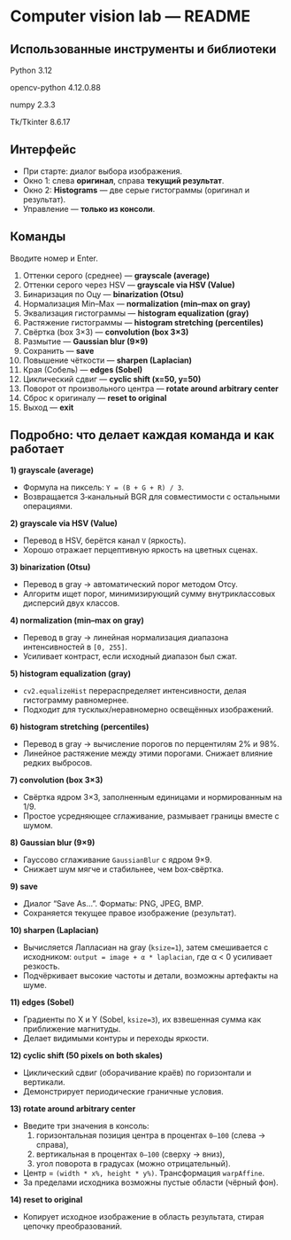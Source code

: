 # Computer vision lab — README

## Использованные инструменты и библиотеки

Python 3.12 

opencv-python 4.12.0.88 

numpy 2.3.3 

Tk/Tkinter 8.6.17

## Интерфейс
- При старте: диалог выбора изображения.
- Окно 1: слева **оригинал**, справа **текущий результат**.
- Окно 2: **Histograms** — две серые гистограммы (оригинал и результат).
- Управление — **только из консоли**.

## Команды 
Вводите номер и Enter.

1. Оттенки серого (среднее) — **grayscale (average)**
2. Оттенки серого через HSV — **grayscale via HSV (Value)**
3. Бинаризация по Оцу — **binarization (Otsu)**
4. Нормализация Min–Max — **normalization (min–max on gray)**
5. Эквализация гистограммы — **histogram equalization (gray)**
6. Растяжение гистограммы — **histogram stretching (percentiles)**
7. Свёртка (box 3×3) — **convolution (box 3×3)**
8. Размытие — **Gaussian blur (9×9)**
9. Сохранить — **save**
10. Повышение чёткости — **sharpen (Laplacian)**
11. Края (Собель) — **edges (Sobel)**
12. Циклический сдвиг — **cyclic shift (x=50, y=50)**
13. Поворот от произвольного центра — **rotate around arbitrary center**
14. Сброс к оригиналу — **reset to original**
0. Выход — **exit**

## Подробно: что делает каждая команда и как работает

**1) grayscale (average)**  
- Формула на пиксель: `Y = (B + G + R) / 3`.
- Возвращается 3‑канальный BGR для совместимости с остальными операциями.

**2) grayscale via HSV (Value)**  
- Перевод в HSV, берётся канал `V` (яркость).
- Хорошо отражает перцептивную яркость на цветных сценах.

**3) binarization (Otsu)**  
- Перевод в gray → автоматический порог методом Отсу.
- Алгоритм ищет порог, минимизирующий сумму внутриклассовых дисперсий двух классов.

**4) normalization (min–max on gray)**  
- Перевод в gray → линейная нормализация диапазона интенсивностей в `[0, 255]`.
- Усиливает контраст, если исходный диапазон был сжат.

**5) histogram equalization (gray)**  
- `cv2.equalizeHist` перераспределяет интенсивности, делая гистограмму равномернее.
- Подходит для тусклых/неравномерно освещённых изображений.

**6) histogram stretching (percentiles)**  
- Перевод в gray → вычисление порогов по перцентилям 2% и 98%.
- Линейное растяжение между этими порогами. Снижает влияние редких выбросов.

**7) convolution (box 3×3)**  
- Свёртка ядром 3×3, заполненным единицами и нормированным на 1/9.
- Простое усредняющее сглаживание, размывает границы вместе с шумом.

**8) Gaussian blur (9×9)**  
- Гауссово сглаживание `GaussianBlur` с ядром 9×9.
- Снижает шум мягче и стабильнее, чем box‑свёртка.

**9) save**  
- Диалог “Save As…”. Форматы: PNG, JPEG, BMP.
- Сохраняется текущее правое изображение (результат).

**10) sharpen (Laplacian)**  
- Вычисляется Лапласиан на gray (`ksize=1`), затем смешивается с исходником:
  `output = image + α * laplacian`, где α < 0 усиливает резкость.
- Подчёркивает высокие частоты и детали, возможны артефакты на шуме.

**11) edges (Sobel)**  
- Градиенты по X и Y (Sobel, `ksize=3`), их взвешенная сумма как приближение магнитуды.
- Делает видимыми контуры и переходы яркости.

**12) cyclic shift (50 pixels on both skales)**  
- Циклический сдвиг (оборачивание краёв) по горизонтали и вертикали.
- Демонстрирует периодические граничные условия.

**13) rotate around arbitrary center**  
- Введите три значения в консоль:
  1) горизонтальная позиция центра в процентах `0–100` (слева → справа),
  2) вертикальная в процентах `0–100` (сверху → вниз),
  3) угол поворота в градусах (можно отрицательный).
- Центр = `(width * x%, height * y%)`. Трансформация `warpAffine`.
- За пределами исходника возможны пустые области (чёрный фон).

**14) reset to original**  
- Копирует исходное изображение в область результата, стирая цепочку преобразований.
